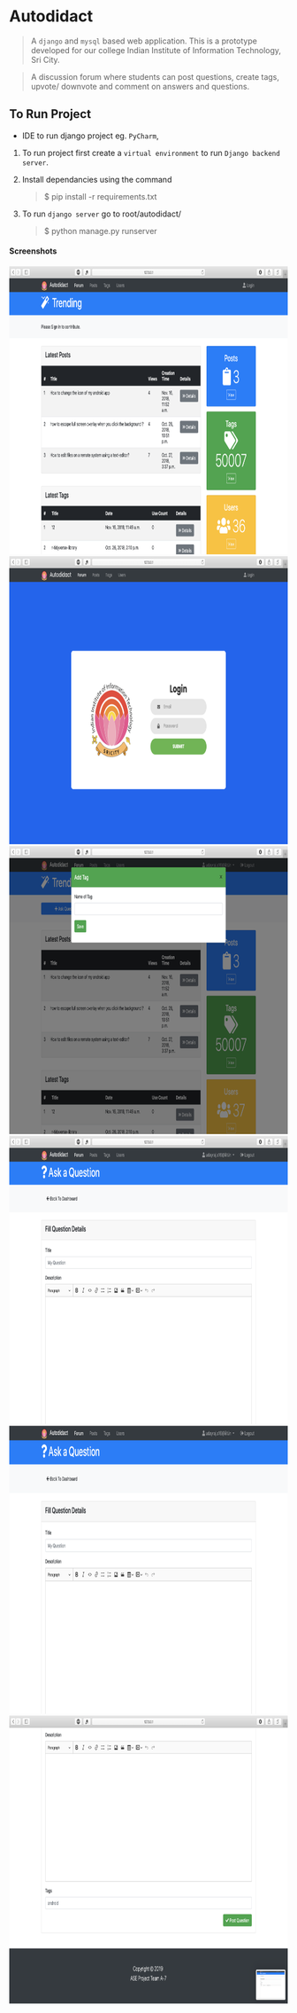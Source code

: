 # Autodidact

> A `django` and `mysql` based web application. This is a prototype developed for our college Indian Institute of Information Technology, Sri City.

> A discussion forum where students can post questions, create tags, upvote/ downvote and comment on answers and questions.

## To Run Project

- IDE to run django project eg. `PyCharm`,

1. To run project first create a `virtual environment` to run `Django backend server`.
2. Install dependancies using the command

   > \$ pip install -r requirements.txt

3. To run `django server` go to root/autodidact/

   > \$ python manage.py runserver

#### Screenshots

<img src="https://github.com/udayrajsawhney/autodidact_forum/blob/master/screenshots/1.png" width="960" height="520"/><br>
<img src="https://github.com/udayrajsawhney/autodidact_forum/blob/master/screenshots/2.png" width="960" height="520"/><br>
<img src="https://github.com/udayrajsawhney/autodidact_forum/blob/master/screenshots/3.png" width="960" height="520"/><br>
<img src="https://github.com/udayrajsawhney/autodidact_forum/blob/master/screenshots/4.png" width="960" height="520"/><br>
<img src="https://github.com/udayrajsawhney/autodidact_forum/blob/master/screenshots/5.png" width="960" height="520"/><br>
<img src="https://github.com/udayrajsawhney/autodidact_forum/blob/master/screenshots/6.png" width="960" height="520"/>
